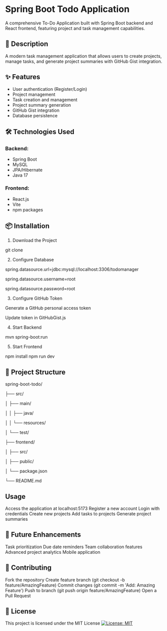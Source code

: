 # Spring Boot Todo Application

A comprehensive To-Do Application built with Spring Boot backend and React frontend, featuring project and task management capabilities.

## 🌟 Description

A modern task management application that allows users to create projects, manage tasks, and generate project summaries with GitHub Gist integration.

## ✨ Features

- User authentication (Register/Login)
- Project management
- Task creation and management
- Project summary generation
- GitHub Gist integration
- Database persistence

## 🛠 Technologies Used

### Backend:
- Spring Boot
- MySQL
- JPA/Hibernate
- Java 17

### Frontend:
- React.js
- Vite
- npm packages

## 📦 Installation

1. Download the Project

git clone <repository-url>

2. Configure Database

spring.datasource.url=jdbc:mysql://localhost:3306/todomanager

spring.datasource.username=root

spring.datasource.password=root

3. Configure GitHub Token

Generate a GitHub personal access token

Update token in GitHubGist.js

4. Start Backend

mvn spring-boot:run

5. Start Frontend

npm install
npm run dev


## 📁 Project Structure


spring-boot-todo/

├── src/

│   ├── main/

│   │   ├── java/

│   │   └── resources/

│   └── test/

├── frontend/

│   ├── src/

│   ├── public/

│   └── package.json

└── README.md

## Usage
Access the application at localhost:5173
Register a new account
Login with credentials
Create new projects
Add tasks to projects
Generate project summaries

## 🎯 Future Enhancements
Task prioritization
Due date reminders
Team collaboration features
Advanced project analytics
Mobile application

## 🤝 Contributing
Fork the repository
Create feature branch (git checkout -b feature/AmazingFeature)
Commit changes (git commit -m 'Add: Amazing Feature')
Push to branch (git push origin feature/AmazingFeature)
Open a Pull Request

## 📄 License
This project is licensed under the MIT License [![License: MIT](https://img.shields.io/badge/License-MIT-yellow.svg)](https://opensource.org/licenses/MIT)



